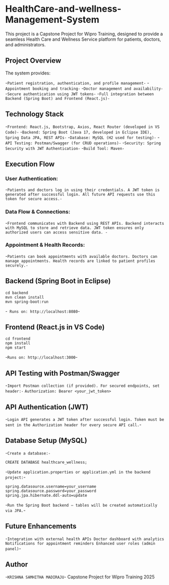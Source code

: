 # HealthCare-and-wellness-Management-System


This project is a Capstone Project for Wipro Training, designed to provide a seamless Health Care and Wellness Service platform for patients, doctors, and administrators.

## Project Overview

The system provides:

-`Patient registration, authentication, and profile management-`
-`Appointment booking and tracking-`
-`Doctor management and availability-`
-`Secure authentication using JWT tokens-`
-`Full integration between Backend (Spring Boot) and Frontend (React.js)-`

## Technology Stack

-`Frontend: React.js, Bootstrap, Axios, React Router (developed in VS Code)-`
-`Backend: Spring Boot (Java 17, developed in Eclipse IDE), Spring Data JPA, REST APIs-`
-`Database: MySQL (H2 used for testing)-`
-` API Testing: Postman/Swagger (for CRUD operations)-`
-`Security: Spring Security with JWT Authentication-`
-`Build Tool: Maven-`


## Execution Flow
### User Authentication:

-`Patients and doctors log in using their credentials.
A JWT token is generated after successful login.
All future API requests use this token for secure access.-`

### Data Flow & Connections:

-`Frontend communicates with Backend using REST APIs.
Backend interacts with MySQL to store and retrieve data.
JWT token ensures only authorized users can access sensitive data.
-`
### Appointment & Health Records:

-`Patients can book appointments with available doctors.
Doctors can manage appointments.
Health records are linked to patient profiles securely.-`

 ## Backend (Spring Boot in Eclipse)
```
cd backend
mvn clean install
mvn spring-boot:run
```
-` Runs on: http://localhost:8080`-

 ## Frontend (React.js in VS Code)
```
cd frontend
npm install
npm start
```
 -` Runs on: http://localhost:3000 `-

  ## API Testing with Postman/Swagger
-`Import Postman collection (if provided).
For secured endpoints, set header:-`
```Authorization: Bearer <your_jwt_token>```

## API Authentication (JWT)

-`Login API generates a JWT token after successful login.
Token must be sent in the Authorization header for every secure API call.`-

## Database Setup (MySQL)
-`Create a database:-`


```CREATE DATABASE healthcare_wellness;```

-`Update application.properties or application.yml in the backend project:`-

```spring.datasource.url=jdbc:mysql://localhost:3306/healthcare_wellness
spring.datasource.username=your_username
spring.datasource.password=your_password
spring.jpa.hibernate.ddl-auto=update
```

-`Run the Spring Boot backend — tables will be created automatically via JPA.`-

## Future Enhancements

-`Integration with external health APIs
Doctor dashboard with analytics
Notifications for appointment reminders
Enhanced user roles (admin panel)`-

## Author
-`KRISHNA SAMHITHA MADIRAJU`-
Capstone Project for Wipro Training 2025
